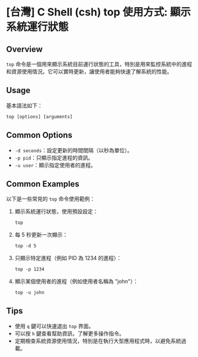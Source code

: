 # [台灣] C Shell (csh) top 使用方式: 顯示系統運行狀態

## Overview
`top` 命令是一個用來顯示系統目前運行狀態的工具，特別是用來監控系統中的進程和資源使用情況。它可以實時更新，讓使用者能夠快速了解系統的性能。

## Usage
基本語法如下：
```csh
top [options] [arguments]
```

## Common Options
- `-d seconds`：設定更新的時間間隔（以秒為單位）。
- `-p pid`：只顯示指定進程的資訊。
- `-u user`：顯示指定使用者的進程。

## Common Examples
以下是一些常見的 `top` 命令使用範例：

1. 顯示系統運行狀態，使用預設設定：
   ```csh
   top
   ```

2. 每 5 秒更新一次顯示：
   ```csh
   top -d 5
   ```

3. 只顯示特定進程（例如 PID 為 1234 的進程）：
   ```csh
   top -p 1234
   ```

4. 顯示某個使用者的進程（例如使用者名稱為 "john"）：
   ```csh
   top -u john
   ```

## Tips
- 使用 `q` 鍵可以快速退出 `top` 界面。
- 可以按 `h` 鍵查看幫助資訊，了解更多操作指令。
- 定期檢查系統資源使用情況，特別是在執行大型應用程式時，以避免系統過載。